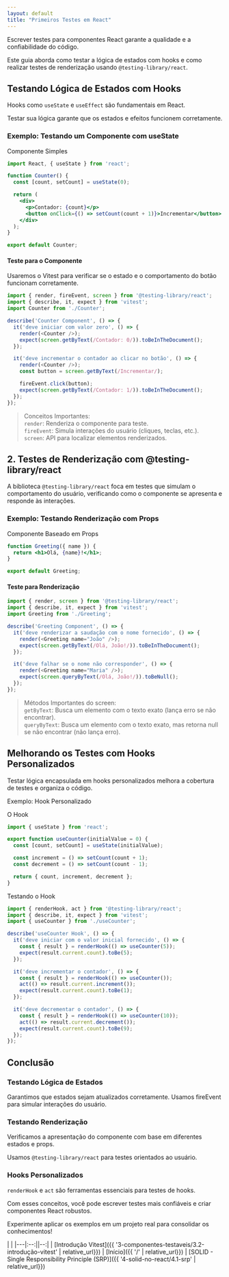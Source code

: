 ```yaml
---
layout: default
title: "Primeiros Testes em React"
---
```


Escrever testes para componentes React garante a qualidade e a confiabilidade do código.

Este guia aborda como testar a lógica de estados com hooks e como realizar testes de renderização usando `@testing-library/react`.

## Testando Lógica de Estados com Hooks

Hooks como `useState` e `useEffect` são fundamentais em React.

Testar sua lógica garante que os estados e efeitos funcionem corretamente.

### Exemplo: Testando um Componente com useState

Componente Simples

```jsx
import React, { useState } from 'react';

function Counter() {
  const [count, setCount] = useState(0);

  return (
    <div>
      <p>Contador: {count}</p>
      <button onClick={() => setCount(count + 1)}>Incrementar</button>
    </div>
  );
}

export default Counter;
```

#### Teste para o Componente

Usaremos o Vitest para verificar se o estado e o comportamento do botão funcionam corretamente.

```typescript
import { render, fireEvent, screen } from '@testing-library/react';
import { describe, it, expect } from 'vitest';
import Counter from './Counter';

describe('Counter Component', () => {
  it('deve iniciar com valor zero', () => {
    render(<Counter />);
    expect(screen.getByText(/Contador: 0/)).toBeInTheDocument();
  });

  it('deve incrementar o contador ao clicar no botão', () => {
    render(<Counter />);
    const button = screen.getByText(/Incrementar/);

    fireEvent.click(button);
    expect(screen.getByText(/Contador: 1/)).toBeInTheDocument();
  });
});
```

> Conceitos Importantes:\
> `render`: Renderiza o componente para teste.\
> `fireEvent`: Simula interações do usuário (cliques, teclas, etc.).\
> `screen`: API para localizar elementos renderizados.

## 2. Testes de Renderização com @testing-library/react

A biblioteca `@testing-library/react` foca em testes que simulam o comportamento do usuário, verificando como o componente se apresenta e responde às interações.

### Exemplo: Testando Renderização com Props

Componente Baseado em Props

```jsx
function Greeting({ name }) {
  return <h1>Olá, {name}!</h1>;
}

export default Greeting;
```

#### Teste para Renderização

```javascript
import { render, screen } from '@testing-library/react';
import { describe, it, expect } from 'vitest';
import Greeting from './Greeting';

describe('Greeting Component', () => {
  it('deve renderizar a saudação com o nome fornecido', () => {
    render(<Greeting name="João" />);
    expect(screen.getByText(/Olá, João!/)).toBeInTheDocument();
  });

  it('deve falhar se o nome não corresponder', () => {
    render(<Greeting name="Maria" />);
    expect(screen.queryByText(/Olá, João!/)).toBeNull();
  });
});
```

> Métodos Importantes do screen:\
> `getByText`: Busca um elemento com o texto exato (lança erro se não encontrar).\
> `queryByText`: Busca um elemento com o texto exato, mas retorna null se não encontrar (não lança erro).

## Melhorando os Testes com Hooks Personalizados

Testar lógica encapsulada em hooks personalizados melhora a cobertura de testes e organiza o código.

Exemplo: Hook Personalizado

O Hook

```javascript
import { useState } from 'react';

export function useCounter(initialValue = 0) {
  const [count, setCount] = useState(initialValue);

  const increment = () => setCount(count + 1);
  const decrement = () => setCount(count - 1);

  return { count, increment, decrement };
}
```

Testando o Hook

```javascript
import { renderHook, act } from '@testing-library/react';
import { describe, it, expect } from 'vitest';
import { useCounter } from './useCounter';

describe('useCounter Hook', () => {
  it('deve iniciar com o valor inicial fornecido', () => {
    const { result } = renderHook(() => useCounter(5));
    expect(result.current.count).toBe(5);
  });

  it('deve incrementar o contador', () => {
    const { result } = renderHook(() => useCounter());
    act(() => result.current.increment());
    expect(result.current.count).toBe(1);
  });

  it('deve decrementar o contador', () => {
    const { result } = renderHook(() => useCounter(10));
    act(() => result.current.decrement());
    expect(result.current.count).toBe(9);
  });
});
```

## Conclusão

### Testando Lógica de Estados

Garantimos que estados sejam atualizados corretamente.
Usamos fireEvent para simular interações do usuário.

### Testando Renderização

Verificamos a apresentação do componente com base em diferentes estados e props.

Usamos `@testing-library/react` para testes orientados ao usuário.

### Hooks Personalizados

`renderHook` e `act` são ferramentas essenciais para testes de hooks.

Com esses conceitos, você pode escrever testes mais confiáveis e criar componentes React robustos.

Experimente aplicar os exemplos em um projeto real para consolidar os conhecimentos!

| |
|---|:--:||--:|
| [Introdução Vitest]({{ '3-componentes-testaveis/3.2-introdução-vitest' | relative_url}}) | [Início]({{ '/' | relative_url}}) | [SOLID - Single Responsibility Principle (SRP)]({{ '4-solid-no-react/4.1-srp' | relative_url}})
